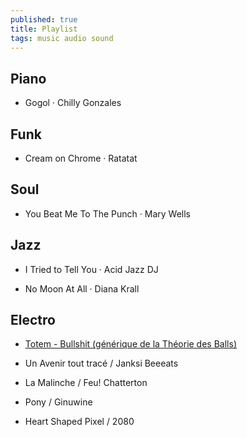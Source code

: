 ```yaml
---
published: true
title: Playlist
tags: music audio sound
---
```

<script>
	(function(d, s, id) { 
	var js, djs = d.getElementsByTagName(s)[0];
	if (d.getElementById(id)) return; 
	js = d.createElement(s); js.id = id; 
	js.src = "https://cdns-files.dzcdn.net/js/widget/loader.js"; 
	 djs.parentNode.insertBefore(js, djs);
}(document, "script", "deezer-widget-loader"));</script>

## Piano

- Gogol · Chilly Gonzales

## Funk

- Cream on Chrome · Ratatat

## Soul

- You Beat Me To The Punch · Mary Wells

## Jazz

- I Tried to Tell You · Acid Jazz DJ

- No Moon At All · Diana Krall

## Electro 
- [Totem - Bullshit (générique de la Théorie des Balls) ](https://www.youtube.com/watch?v=nyh1QVmKanU)

- Un Avenir tout tracé / Janksi Beeeats
<div class="deezer-widget-player" data-src="https://www.deezer.com/plugins/player?format=square&autoplay=false&playlist=false&width=200&height=200&color=007FEB&layout=dark&size=medium&type=tracks&id=61266857&app_id=1" data-scrolling="no" data-frameborder="0" data-allowTransparency="true" data-width="200" data-height="200"></div>

- La Malinche / Feu! Chatterton
<div class="deezer-widget-player" data-src="https://www.deezer.com/plugins/player?format=square&autoplay=false&playlist=false&width=200&height=200&color=007FEB&layout=dark&size=medium&type=tracks&id=109703032&app_id=1" data-scrolling="no" data-frameborder="0" data-allowTransparency="true" data-width="200" data-height="200"></div>

- Pony / Ginuwine
<div class="deezer-widget-player" data-src="https://www.deezer.com/plugins/player?format=square&autoplay=false&playlist=false&width=200&height=200&color=007FEB&layout=dark&size=medium&type=tracks&id=82524066&app_id=1" data-scrolling="no" data-frameborder="0" data-allowTransparency="true" data-width="200" data-height="200"></div>

- Heart Shaped Pixel / 2080
<div class="deezer-widget-player" data-src="https://www.deezer.com/plugins/player?format=square&autoplay=false&playlist=false&width=200&height=200&color=007FEB&layout=dark&size=medium&type=tracks&id=92882266&app_id=1" data-scrolling="no" data-frameborder="0" data-allowTransparency="true" data-width="200" data-height="200"></div>
